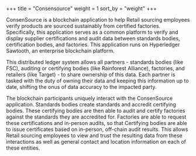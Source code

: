 +++
title = "Consensource"
weight = 1
sort_by = "weight"
+++

ConsenSource is a blockchain application to help Retail sourcing employees verify products are sourced sustainably from certified factories. Specifically, this application serves as a common platform to verify and display supplier certifications and audit data between standards bodies, certification bodies, and factories. This application runs on Hyperledger Sawtooth, an enterprise blockchain platform.

This distributed ledger system allows all partners - standards bodies (like FSC), auditing or certifying bodies (like Rainforest Alliance), factories, and retailers (like Target) - to share ownership of this data. Each partner is tasked with the duty of owning their data and keeping this information up to date, shifting the onus of data accuracy to the impacted party.

The blockchain participants uniquely interact with the ConsenSource application. Standards bodies create standards and accredit certifying bodies. These certifying bodies are then able to audit and certify factories against the standards they are accredited for. Factories are able to request these certifications and in-person audits, so that Certifying bodies are able to issue certificates based on in-person, off-chain audit results. This allows Retail sourcing employees to view and trust the resulting data from these interactions as well as general contact and location information on each of these entities.  
